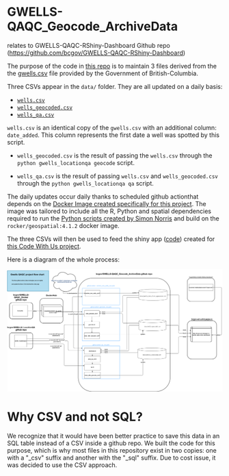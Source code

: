 # GWELLS-QAQC_Geocode_ArchiveData
relates to GWELLS-QAQC-RShiny-Dashboard Github repo (https://github.com/bcgov/GWELLS-QAQC-RShiny-Dashboard)

The purpose of the code in [this repo](https://github.com/bcgov/GWELLS-QAQC_Geocode_ArchiveData) is to maintain 3 files derived from the the [gwells.csv]("https://s3.ca-central-1.amazonaws.com/gwells-export/export/v2/gwells.zip") file provided by the Government of British-Columbia.   

Three CSVs appear in the `data/` folder.  They are all updated on a daily basis:  

* [`wells.csv`](https://github.com/bcgov/GWELLS-QAQC_Geocode_ArchiveData/blob/main/data/gwells.csv)
* [`wells_geocoded.csv`](https://github.com/bcgov/GWELLS-QAQC_Geocode_ArchiveData/blob/main/data/wells_geocoded.csv)
* [`wells_qa.csv`](https://github.com/bcgov/GWELLS-QAQC_Geocode_ArchiveData/blob/main/data/wells_qa.csv)

`wells.csv` is an identical copy of the `gwells.csv` with an additional column: `date_added`.  This column represents the first date a well was spotted by this script.

* `wells_geocoded.csv` is the result of passing the `wells.csv` through the `python gwells_locationqa geocode` script.    

* `wells_qa.csv` is the result of passing  `wells.csv` and `wells_geocoded.csv` through the `python gwells_locationqa qa` script.   

The daily updates occur daily thanks to scheduled github actionthat depends on the [Docker Image created specifically for this project](https://github.com/bcgov/GWELLS-QAQC_Docker).  The image was tailored to include all the R, Python and spatial dependencies required to run the [Python scripts created by Simon Norris](https://github.com/bcgov/GWELLS_LocationQA) and build on the `rocker/geospatial:4.1.2` docker image. 

The three CSVs will then be used to feed the shiny app ([code](https://github.com/bcgov/GWELLS-QAQC-RShiny-Dashboard)) created for [this Code With Us project](https://digital.gov.bc.ca/marketplace/opportunities/code-with-us/3f77de24-a121-4143-a028-8d2f04067ba5). 

Here is a diagram of the whole process:  

![](https://github.com/bcgov/GWELLS-QAQC-RShiny-Dashboard/blob/main/inst/app/www/images/gwells.drawio2.png)



# Why CSV and not SQL?  

We recognize that it  would have been better practice to save this data in an SQL table instead of a CSV inside a github repo.  We built the code for this purpose, which is why most files in this repository exist in two copies: one with a "_csv" suffix and another with the "_sql" suffix.  Due to cost issue, it was decided to use the CSV approach.  
